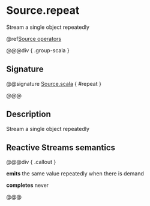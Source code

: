 # Source.repeat

Stream a single object repeatedly

@ref[Source operators](../index.md#source-operators)

@@@div { .group-scala }

## Signature

@@signature [Source.scala](/akka-stream/src/main/scala/akka/stream/scaladsl/Source.scala) { #repeat }

@@@

## Description

Stream a single object repeatedly

## Reactive Streams semantics

@@@div { .callout }

**emits** the same value repeatedly when there is demand

**completes** never

@@@

